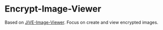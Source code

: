 # Encrypt-Image-Viewer
Based on [JiVE-Image-Viewer](https://github.com/jabbalaci/JiVE-Image-Viewer). Focus on create and view encrypted images.
